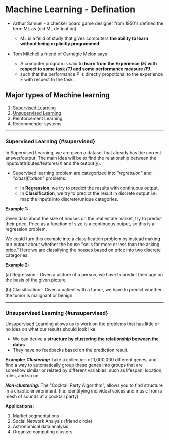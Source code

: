 # Machine Learning - Defination

* Arthur Samuel - a checker board game designer from 1950's defined the term ML as (old ML defination)
  * ML is a feild of study that gives computers **the ability to learn without being explicitly programmed.**

* Tom Mitchell a friend of Carnegie Melon says
  * A computer program is said to **learn from the Experience _(E)_ with respect to some task _(T)_ and some performance measure _(P)_.**
  * such that the performance P is directly propotional to the experience E with respect to the task.

## Major types of Machine learning

 1. [Supervised Learning](#supervised)
 2. [Unsupervised Learning](#unsupervised)
 3. Reinforcement Learning
 4. Recommender systems

 ---

### Supervised Learning {#supervised}

  In Supervised Learning, we are given a dataset that already has the correct answer/output. The main idea will be to find the relationship between the inputs/attributes/features/X and the output(y).

* Supervised learning problem are categorized into _"regression"_ and _"classification"_ problems.

  * In **Regression**, we try to predict the results with continuous output.
  * In **Classification**, we try to predict the result in discrete output i.e. map the inputs into discrete/unique categories.

**Example 1:**

Given data about the size of houses on the real estate market, try to predict their price. Price as a function of size is a continuous output, so this is a regression problem.

We could turn this example into a classification problem by instead making our output about whether the house "sells for more or less than the asking price." Here we are classifying the houses based on price into two discrete categories.

**Example 2:**

(a) Regression - Given a picture of a person, we have to predict their age on the basis of the given picture

(b) Classification - Given a patient with a tumor, we have to predict whether the tumor is malignant or benign.

---

### Unsupervised Learning {#unsupervised}

Unsupervised Learning allows us to work on the problems that has little or no idea on what our results should look like.

* We can derive a **structure by clustering the relationship between the datas**.
* They have no feedbacks based on the prediction result.

**Example:**
**_Clustering:_** Take a collection of 1,000,000 different genes, and find a way to automatically group these genes into groups that are somehow similar or related by different variables, such as lifespan, location, roles, and so on.

**_Non-clustering:_** The "Cocktail Party Algorithm", allows you to find structure in a chaotic environment. (i.e. identifying individual voices and music from a mesh of sounds at a cocktail party).

**Applications:**

1. Market segmentations
2. Social Network Analysis (friend circle)
3. Astronomical data analysis
4. Organize computing clusters
